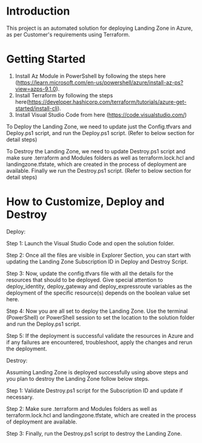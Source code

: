 # Introduction 
This project is an automated solution for deploying Landing Zone in Azure, as per Customer's requirements using Terraform.

# Getting Started

1. Install Az Module in PowerSshell by following the steps here (https://learn.microsoft.com/en-us/powershell/azure/install-az-ps?view=azps-9.1.0).
2. Install Terraform by following the steps here(https://developer.hashicorp.com/terraform/tutorials/azure-get-started/install-cli).
3. Install Visual Studio Code from here (https://code.visualstudio.com/)

To Deploy the Landing Zone, we need to update just the Config.tfvars and Deploy.ps1 script, and run the Deploy.ps1 script. (Refer to below section for detail steps)

To Destroy the Landing Zone, we need to update Destroy.ps1 script and make sure .terraform and Modules folders as well as terraform.lock.hcl and landingzone.tfstate, which are created in the process of deployment are available. Finally we run the Destroy.ps1 script. (Refer to below section for detail steps)

# How to Customize, Deploy and Destroy

Deploy:

Step 1: Launch the Visual Studio Code and open the solution folder.

Step 2: Once all the files are visible in Explorer Section, you can start with updating the Landing Zone Subscription ID in Deploy and Destroy Script.

Step 3: Now, update the config.tfvars file with all the details for the resources that should to be deployed. Give special attention to deploy_identity, deploy_gateway and deploy_expressroute variables as the deployment of the specific resource(s) depends on the boolean value set here.

Step 4: Now you are all set to deploy the Landing Zone. Use the terminal (PowerShell) or PowerShell session to set the location to the solution folder and run the Deploy.ps1 script.

Step 5: If the deployment is successful validate the resources in Azure and if any failures are encountered, troubleshoot, apply the changes and rerun the deployment.

Destroy:

Assuming Landing Zone is deployed successfully using above steps and you plan to destroy the Landing Zone follow below steps.

Step 1: Validate Destroy.ps1 script for the Subscription ID and update if necessary.

Step 2: Make sure .terraform and Modules folders as well as terraform.lock.hcl and landingzone.tfstate, which are created in the process of deployment are available. 

Step 3: Finally, run the Destroy.ps1 script to destroy the Landing Zone. 